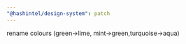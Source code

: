 ```yaml
---
"@hashintel/design-system": patch
---
```


rename colours (green->lime, mint->green,turquoise->aqua)
